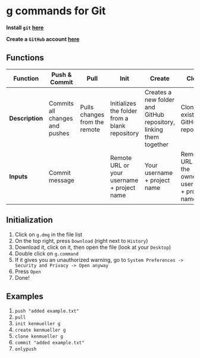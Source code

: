 # g commands for Git

**Install `git` [here](https://git-scm.com/downloads)**

**Create a `GitHub` account [here](https://github.com/join?source=header-home)**

## Functions

| Function | Push & Commit | Pull | Init | Create | Clone | Commit | Push |
|---|---|---|---|---|---|---|---|
| **Description** | Commits all changes and pushes | Pulls changes from the remote | Initializes the folder from a blank repository | Creates a new folder and GitHub repository, linking them together | Clones an existing GitHub repository | Commits all your changes locally | Pushes your commited changes to the remote |
| **Inputs** | Commit message | | Remote URL or your username + project name | Your username + project name | Remote URL or the owner's username + project name | Commit message | |

## Initialization

1. Click on `g.dmg` in the file list
2. On the top right, press `Download` (right next to `History`)
3. Download it, click on it, then open the file (look at your `Desktop`)
4. Double click on `g.command`
5. If it gives you an unauthorized warning, go to `System Preferences -> Security and Privacy -> Open anyway`
6. Press `Open`
7. Done!

## Examples

1. `push "added example.txt"`
2. `pull`
3. `init kenmueller g`
4. `create kenmueller g`
5. `clone kenmueller g`
6. `commit "added example.txt"`
7. `onlypush`
